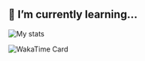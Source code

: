 ## 🌱 I’m currently learning...
![My stats](https://github-readme-stats.vercel.app/api?username=woodbaroke&theme=catppuccin_latte&show_icons=true&count_private=true)

![WakaTime Card](https://github-readme-stats.vercel.app/api/wakatime?username=woodbaroke)


<!-- 这是一个注释
![Top Languages](https://github-readme-stats.vercel.app/api/top-langs?username=woodbaroke&layout=compact&theme=tokyonight)
-->





